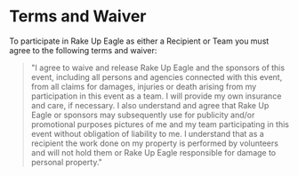 # Terms and Waiver

To participate in Rake Up Eagle as either a Recipient or Team you must agree to the following terms and waiver:

> "I agree to waive and release Rake Up Eagle and the sponsors of this event, including all persons and agencies connected with this event, from all claims for damages, injuries or death arising from my participation in this event as a team. I will provide my own insurance and care, if necessary.  I also understand and agree that Rake Up Eagle or sponsors may subsequently use for publicity and/or promotional purposes pictures of me and my team participating in this event without obligation of liability to me.  I understand that as a recipient the work done on my property is performed by volunteers and will not hold them or Rake Up Eagle responsible for damage to personal property."
